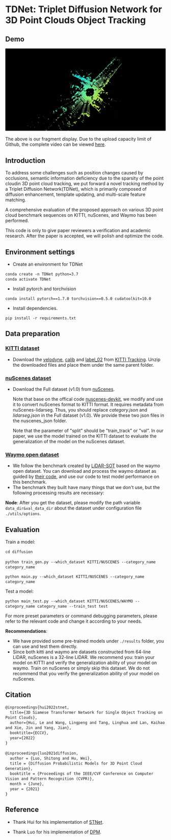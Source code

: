 # TDNet: Triplet Diffusion Network for 3D Point Clouds Object Tracking

## Demo

![TDNet](https://github.com/wguo402/TDNet/blob/main/demo.gif)


The above is our fragment display. Due to the upload capacity limit of Github, the complete video can be viewed [here](https://www.bilibili.com/video/BV1Ct421V7Mz/?spm_id_from=333.999.0.0&vd_source=94575dffc53c970af321acb0619d64b4).


<!-- The above is our fragment display, and the more complete object tracking process is shown in [demo](https://www.bilibili.com/video/BV1Ct421V7Mz/?spm_id_from=333.999.0.0&vd_source=94575dffc53c970af321acb0619d64b4). -->

## Introduction

To address some challenges such as position changes caused by occlusions, semantic information deficiency due to the sparsity of the point cloudin 3D point cloud tracking, we put forward a novel tracking method by a Triplet Diffusion Network(TDNet), which is primarily composed of diffusion enhancement, template updating, and multi-scale feature matching. 

A comprehensive evaluation of the proposed approach on various 3D point cloud benchmark sequences on KITTI, nuScenes, and Waymo has been performed. 

This code is only to give paper reviewers a verification and academic research. After the paper is accepted, we will polish and optimize the code.


## Environment settings
* Create an environment for TDNet
```
conda create -n TDNet python=3.7
conda activate TDNet
```

* Install pytorch and torchvision
```
conda install pytorch==1.7.0 torchvision==0.5.0 cudatoolkit=10.0
```

* Install dependencies.
```
pip install -r requirements.txt
```

## Data preparation
### [KITTI dataset](https://projet.liris.cnrs.fr/imagine/pub/proceedings/CVPR2012/data/papers/424_O3C-04.pdf)
* Download the [velodyne](http://www.cvlibs.net/download.php?file=data_tracking_velodyne.zip), [calib](http://www.cvlibs.net/download.php?file=data_tracking_calib.zip) and [label_02](http://www.cvlibs.net/download.php?file=data_tracking_label_2.zip) from [KITTI Tracking](http://www.cvlibs.net/datasets/kitti/eval_tracking.php). Unzip the downloaded files and place them under the same parent folder.

### [nuScenes dataset](https://openaccess.thecvf.com/content_CVPR_2020/papers/Caesar_nuScenes_A_Multimodal_Dataset_for_Autonomous_Driving_CVPR_2020_paper.pdf)
* Download the Full dataset (v1.0) from [nuScenes](https://www.nuscenes.org/).
  
    Note that base on the offical code [nuscenes-devkit](https://github.com/nutonomy/nuscenes-devkit), we modify and use it to convert nuScenes format to KITTI format. It requires metadata from nuScenes-lidarseg. Thus, you should replace *category.json* and *lidarseg.json* in the Full dataset (v1.0). We provide these two json files in the nuscenes_json folder.

    Note that the parameter of "split" should be "train_track" or "val". In our paper, we use the model trained on the KITTI dataset to evaluate the generalization of the model on the nuScenes dataset.
	
### [Waymo open dataset](https://openaccess.thecvf.com/content_CVPR_2020/papers/Sun_Scalability_in_Perception_for_Autonomous_Driving_Waymo_Open_Dataset_CVPR_2020_paper.pdf)
* We follow the benchmark created by [LiDAR-SOT](https://github.com/TuSimple/LiDAR_SOT) based on the waymo open dataset. You can download and process the waymo dataset as guided by [their code](https://github.com/TuSimple/LiDAR_SOT), and use our code to test model performance on this benchmark.
* The benchmark they built have many things that we don't use, but the following processing results are necessary:

**Node**: After you get the dataset, please modify the path variable ```data_dir&val_data_dir``` about the dataset under configuration file ```./utils/options```.

## Evaluation

Train a model:

```
cd diffusion

python train_gen.py --which_dataset KITTI/NUSCENES --category_name category_name
```

```
python main.py --which_dataset KITTI/NUSCENES --category_name category_name
```

Test a model:
```
python main_test.py --which_dataset KITTI/NUSCENES/WAYMO --category_name category_name --train_test test
```
For more preset parameters or command debugging parameters, please refer to the relevant code and change it according to your needs.

**Recommendations**: 
- We have provided some pre-trained models under ```./results``` folder, you can use and test them directly.  
- Since both kitti and waymo are datasets constructed from 64-line LiDAR, nuScenes is a 32-line LiDAR. We recommend you: train your model on KITTI and verify the generalization ability of your model on waymo. Train on nuScenes or simply skip this dataset. We do not recommend that you verify the generalization ability of your model on nuScenes. 

## Citation

```
@inproceedings{hui2022stnet,
  title={3D Siamese Transformer Network for Single Object Tracking on Point Clouds},
  author={Hui, Le and Wang, Lingpeng and Tang, Linghua and Lan, Kaihao and Xie, Jin and Yang, Jian},
  booktitle={ECCV},
  year={2022}
}

@inproceedings{luo2021diffusion,
  author = {Luo, Shitong and Hu, Wei},
  title = {Diffusion Probabilistic Models for 3D Point Cloud Generation},
  booktitle = {Proceedings of the IEEE/CVF Conference on Computer Vision and Pattern Recognition (CVPR)},
  month = {June},
  year = {2021}
}
```

## Reference

- Thank Hui for his implementation of [STNet](https://arxiv.org/pdf/2207.11995.pdf). 

- Thank Luo for his implementation of [DPM](https://arxiv.org/pdf/2207.11995.pdf). 


